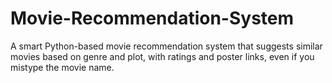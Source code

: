 # Movie-Recommendation-System
A smart Python-based movie recommendation system that suggests similar movies based on genre and plot, with ratings and poster links, even if you mistype the movie name.
